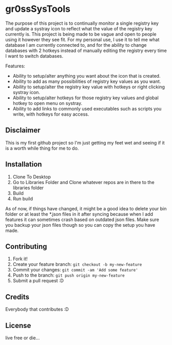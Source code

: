 # gr0ssSysTools

The purpose of this project is to continually monitor a single registry key and update a systray icon to reflect what the value of the registry key currently is.  This project is being made to be vague and open to people using it however they see fit.  For my personal use, I use it to tell me what database I am currently connected to, and for the ability to change databases with 2 hotkeys instead of manually editing the registry every time I want to switch databases.

Features:
 - Ability to setup/alter anything you want about the icon that is created.
 - Ability to add as many possibilities of registry key values as you want.
 - Ability to setup/alter the registry key value with hotkeys or right clicking systray icon.
 - Ability to setup/alter hotkeys for those registry key values and global hotkey to open menu on systray.
 - Ability to add links to commonly used executables such as scripts you write, with hotkeys for easy access.

## Disclaimer

This is my first github project so I'm just getting my feet wet and seeing if it is a worth while thing for me to do.  

## Installation

1. Clone To Desktop
2. Go to Libraries Folder and Clone whatever repos are in there to the libraries folder
3. Build
4. Run build

As of now, if things have changed, it might be a good idea to delete your bin folder or at least the *.json files in it after syncing because when I add features it can sometimes crash based on outdated json files.  Make sure you backup your json files though so you can copy the setup you have made.

## Contributing

1. Fork it!
2. Create your feature branch: `git checkout -b my-new-feature`
3. Commit your changes: `git commit -am 'Add some feature'`
4. Push to the branch: `git push origin my-new-feature`
5. Submit a pull request :D

## Credits

Everybody that contributes :D

## License

live free or die...